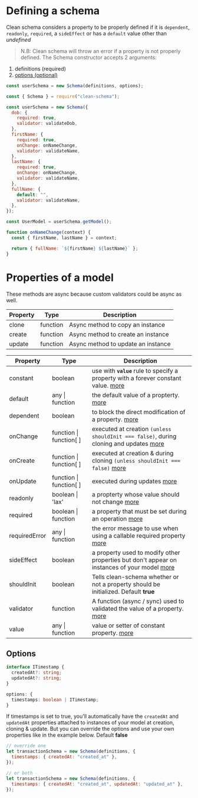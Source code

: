 # Defining a schema

Clean schema considers a property to be properly defined if it is `dependent`, `readonly`, `required`, a `sideEffect` or has a `default` value other than _undefined_

> N.B: Clean schema will throw an error if a property is not properly defined.
> The Schema constructor accepts 2 arguments:

1. definitions (required)
1. [options (optional)](#options)

```js
const userSchema = new Schema(definitions, options);
```

```js
const { Schema } = require("clean-schema");

const userSchema = new Schema({
  dob: {
    required: true,
    validator: validateDob,
  },
  firstName: {
    required: true,
    onChange: onNameChange,
    validator: validateName,
  },
  lastName: {
    required: true,
    onChange: onNameChange,
    validator: validateName,
  },
  fullName: {
    default: "",
    validator: validateName,
  },
});

const UserModel = userSchema.getModel();

function onNameChange(context) {
  const { firstName, lastName } = context;

  return { fullName: `${firstName} ${lastName}` };
}
```

# Properties of a model

These methods are async because custom validators could be async as well.

| Property | Type     | Description                        |
| -------- | -------- | ---------------------------------- |
| clone    | function | Async method to copy an instance   |
| create   | function | Async method to create an instance |
| update   | function | Async method to update an instance |

| Property      | Type                    | Description                                                                                                                                                              |
| ------------- | ----------------------- | ------------------------------------------------------------------------------------------------------------------------------------------------------------------------ |
| constant      | boolean                 | use with **`value`** rule to specify a property with a forever constant value. [more](./constants.md#constant-properties-v150)                                           |
| default       | any \| function         | the default value of a propterty. [more](../../../v1.4.10/schema/definition/defaults.md#default-values)                                                                  |
| dependent     | boolean                 | to block the direct modification of a property. [more](../../../v1.4.10/schema/definition/dependents.md#dependent-properties)                                            |
| onChange      | function \| function[ ] | executed at creation `(unless shouldInit === false)`, during cloning and updates [more](../../../v1.4.10/schema/definition/../life-cycles.md#onchange)                   |
| onCreate      | function \| function[ ] | executed at creation & during cloning `(unless shouldInit === false)` [more](../../../v1.4.10/schema/definition/../life-cycles.md#oncreate)                              |
| onUpdate      | function \| function[ ] | executed during updates [more](../../../v1.4.10/schema/definition/../life-cycles.md#onupdate)                                                                            |
| readonly      | boolean \| 'lax'        | a propterty whose value should not change [more](../../../v1.4.10/schema/definition/readonly.md#readonly-properties)                                                     |
| required      | boolean \| function     | a property that must be set during an operation [more](./required.md#required-properties)                                                                                |
| requiredError | any \| function         | the error message to use when using a callable required property [more](./required.md#required-by-v150)                                                                  |
| sideEffect    | boolean                 | a property used to modify other properties but don't appear on instances of your model [more](../../../v1.4.10/schema/definition/side-effects.md#side-effect-properties) |
| shouldInit    | boolean                 | Tells clean-schema whether or not a property should be initialized. Default **true**                                                                                     |
| validator     | function                | A function (async / sync) used to validated the value of a property. [more](../../../v1.4.6/validate/index.md#validators)                                                |
| value         | any \| function         | value or setter of constant property. [more](./constants.md#constant-properties-v150`)                                                                                   |

## Options

```ts
interface ITimestamp {
  createdAt?: string;
  updatedAt?: string;
}

options: {
  timestamps: boolean | ITimestamp;
}
```

If timestamps is set to true, you'll automatically have the `createdAt` and `updatedAt` properties attached to instances of your model at creation, cloning & update. But you can override the options and use your own properties like in the example below. Default **false**

```js
// override one
let transactionSchema = new Schema(definitions, {
  timestamps: { createdAt: "created_at" },
});

// or both
let transactionSchema = new Schema(definitions, {
  timestamps: { createdAt: "created_at", updatedAt: "updated_at" },
});
```

